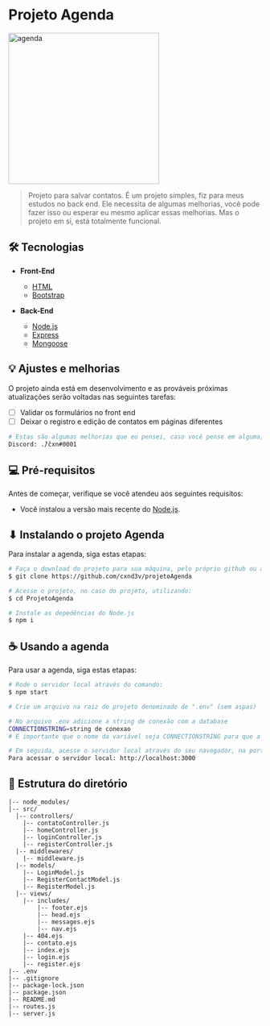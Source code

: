 # Projeto Agenda

<img height="300px" src="https://i.imgur.com/EorngqQ.png?1" alt="agenda">

> Projeto para salvar contatos. É um projeto simples, fiz para meus estudos no back end. Ele necessita de algumas melhorias, você pode fazer isso ou esperar eu mesmo aplicar essas melhorias. Mas o projeto em si, está totalmente funcional.

## 🛠 Tecnologias

- **Front-End**
  - [HTML](https://developer.mozilla.org/pt-BR/docs/Web/HTML)
  - [Bootstrap](https://getbootstrap.com/)
  
- **Back-End**
  - [Node.js](https://nodejs.org/en/)
  - [Express](https://expressjs.com/pt-br/)
  - [Mongoose](https://mongoosejs.com/)

## 💡 Ajustes e melhorias

O projeto ainda está em desenvolvimento e as prováveis próximas atualizações serão voltadas nas seguintes tarefas:

- [ ] Validar os formulários no front end
- [ ] Deixar o registro e edição de contatos em páginas diferentes

```bash
# Estas são algumas melhorias que eu pensei, caso você pense em alguma, pode me chamar no discord e recomendar
Discord: .̾/̾cxn#0001
```

## 💻 Pré-requisitos

Antes de começar, verifique se você atendeu aos seguintes requisitos:

* Você instalou a versão mais recente do [Node.js](https://nodejs.org/en/).

## ⬇ Instalando o projeto Agenda

Para instalar a agenda, siga estas etapas:

```bash
# Faça o download do projeto para sua máquina, pelo próprio github ou através do terminal utilizando:
$ git clone https://github.com/cxnd3v/projetoAgenda

# Acesse o projeto, no caso do projeto, utilizando:
$ cd ProjetoAgenda

# Instale as depedências do Node.js
$ npm i
```

## ☕ Usando a agenda

Para usar a agenda, siga estas etapas:

```bash
# Rode o servidor local através do comando:
$ npm start

# Crie um arquivo na raiz do projeto denominado de ".env" (sem aspas)

# No arquivo .env adicione a string de conexão com a database
CONNECTIONSTRING=string de conexao
# É importante que o nome da variável seja CONNECTIONSTRING para que a conexão com o banco de dados seja feita sem necessidade de alterações no código

# Em seguida, acesse o servidor local através do seu navegador, na porta 3000 (porta padrão que deixei)
Para acessar o servidor local: http://localhost:3000
```

## 📂 Estrutura do diretório

```
|-- node_modules/
|-- src/
  |-- controllers/
    |-- contatoController.js
    |-- homeController.js
    |-- loginController.js
    |-- registerController.js
  |-- middlewares/
    |-- middleware.js
  |-- models/
    |-- LoginModel.js
    |-- RegisterContactModel.js
    |-- RegisterModel.js
  |-- views/
    |-- includes/
        |-- footer.ejs
        |-- head.ejs
        |-- messages.ejs
        |-- nav.ejs
    |-- 404.ejs
    |-- contato.ejs
    |-- index.ejs
    |-- login.ejs
    |-- register.ejs
|-- .env
|-- .gitignore
|-- package-lock.json
|-- package.json
|-- README.md
|-- routes.js
|-- server.js
```

